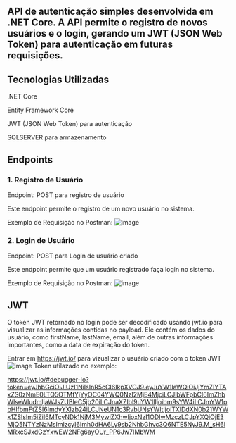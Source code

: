 ## API de autenticação simples desenvolvida em .NET Core. A API permite o registro de novos usuários e o login, gerando um JWT (JSON Web Token) para autenticação em futuras requisições.
## Tecnologias Utilizadas
.NET Core

Entity Framework Core

JWT (JSON Web Token) para autenticação

SQLSERVER para armazenamento 

## Endpoints
### 1. Registro de Usuário
Endpoint: POST para registro de usuário 

Este endpoint permite o registro de um novo usuário no sistema.

Exemplo de Requisição no Postman:
![image](https://github.com/user-attachments/assets/f2e89bd2-4892-4986-ac81-fcfde22ae8fb)

### 2. Login de Usuário
Endpoint: POST para Login de usuário criado 

Este endpoint permite que um usuário registrado faça login no sistema.

Exemplo de Requisição no Postman:
![image](https://github.com/user-attachments/assets/3ba6ebb2-c58d-4477-82a8-30bc54eef37a)

## JWT
O token JWT retornado no login pode ser decodificado usando jwt.io para visualizar as informações contidas no payload.
Ele contém os dados do usuário, como firstName, lastName, email, além de outras informações importantes, como a data de expiração do token.

Entrar em https://jwt.io/ para vizualizar o usuário criado com o token JWT
![image](https://github.com/user-attachments/assets/39487f12-f4d8-4d8f-aa64-cfa09d1c0148)
Token utilazado no exemplo:

https://jwt.io/#debugger-io?token=eyJhbGciOiJIUzI1NiIsInR5cCI6IkpXVCJ9.eyJuYW1laWQiOiJjYmZlYTAxZS0zNmE0LTQ5OTMtYjYyOC04YWQ0NzI2MjE4MjciLCJlbWFpbCI6ImZhbWlseWludmljaWJsZUBleC5jb20iLCJnaXZlbl9uYW1lIjoibm9sYW4iLCJmYW1pbHlfbmFtZSI6ImdyYXlzb24iLCJNeUN1c3RvbUNsYWltIjoiTXlDdXN0b21WYWx1ZSIsIm5iZiI6MTcyNDk1NjM3MywiZXhwIjoxNzI1ODIwMzczLCJpYXQiOjE3MjQ5NTYzNzMsImlzcyI6Imh0dHA6Ly9sb2NhbGhvc3Q6NTE5NyJ9.M_sH6lMRxcSJxdGzYxwEW2NFg6ayOUr_PP6Jw7IMbWM



